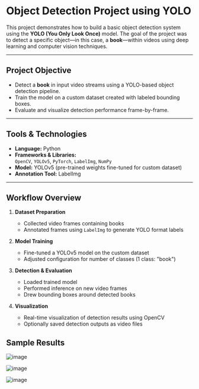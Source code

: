 # Object Detection Project using YOLO

This project demonstrates how to build a basic object detection system using the **YOLO (You Only Look Once)** model. The goal of the project was to detect a specific object—in this case, a **book**—within videos using deep learning and computer vision techniques.

---

## Project Objective

- Detect a **book** in input video streams using a YOLO-based object detection pipeline.
- Train the model on a custom dataset created with labeled bounding boxes.
- Evaluate and visualize detection performance frame-by-frame.

---

## Tools & Technologies

- **Language:** Python
- **Frameworks & Libraries:**  
  `OpenCV`, `YOLOv5`, `PyTorch`, `LabelImg`, `NumPy`
- **Model:** YOLOv5 (pre-trained weights fine-tuned for custom dataset)
- **Annotation Tool:** LabelImg

---

## Workflow Overview

1. **Dataset Preparation**
   - Collected video frames containing books
   - Annotated frames using `LabelImg` to generate YOLO format labels

2. **Model Training**
   - Fine-tuned a YOLOv5 model on the custom dataset
   - Adjusted configuration for number of classes (1 class: "book")

3. **Detection & Evaluation**
   - Loaded trained model
   - Performed inference on new video frames
   - Drew bounding boxes around detected books

4. **Visualization**
   - Real-time visualization of detection results using OpenCV
   - Optionally saved detection outputs as video files
  
## Sample Results
![image](https://github.com/user-attachments/assets/4adbfa32-7ccb-4738-b446-539ad5b02673)

![image](https://github.com/user-attachments/assets/c6a77fa9-1d0d-413b-96b3-5ba12d9cbb42)

![image](https://github.com/user-attachments/assets/1f2a106c-cc51-42c5-8689-cbe86f0d7762)


